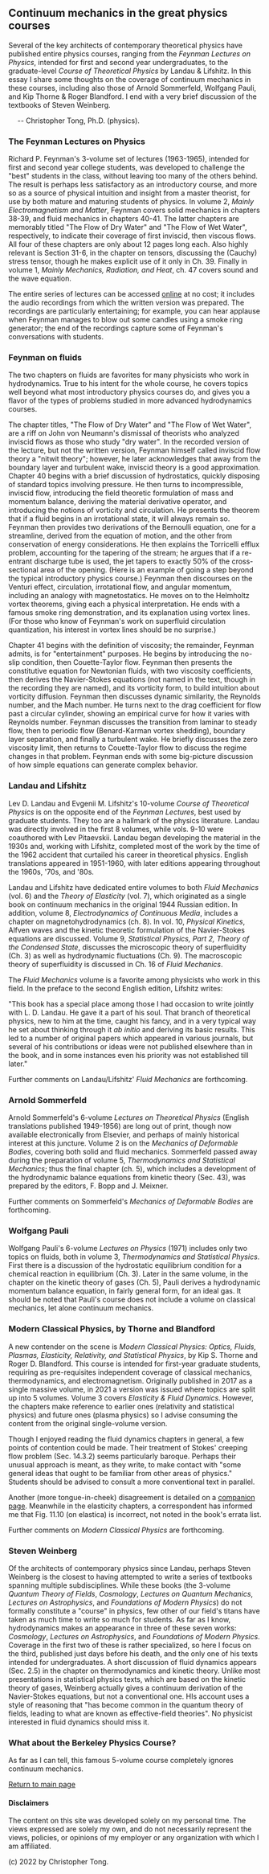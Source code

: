 ## Continuum mechanics in the great physics courses

Several of the key architects of contemporary theoretical physics have published entire physics courses, ranging from the *Feynman Lectures on Physics*, 
intended for  first and second year undergraduates, to the graduate-level *Course of Theoretical Physics* by Landau & Lifshitz.  In this essay I share some 
thoughts on the  coverage of continuum mechanics in these courses, including also those of Arnold Sommerfeld, Wolfgang Pauli, and Kip Thorne & Roger Blandford.  I end with a very brief discussion of the textbooks of Steven Weinberg.

&emsp; -- Christopher Tong, Ph.D. (physics).

### The Feynman Lectures on Physics

Richard P. Feynman's 3-volume set of lectures (1963-1965), intended for first and second year college students, was developed to challenge the "best" students in the 
class, without leaving too many of the others behind.  The result is perhaps less satisfactory as an introductory course, and more so as a source of physical 
intuition and insight from a master theorist, for use by both mature and maturing students of physics.  In volume 2, *Mainly Electromagnetism and Matter*, 
Feynman covers solid mechanics in chapters 38-39, and fluid mechanics in chapters 40-41.  The latter chapters are memorably titled "The Flow of Dry Water" 
and "The Flow of Wet Water", respectively, to indicate their coverage of first inviscid, then viscous flows.  All four of these chapters are only about 
12 pages long each.  Also highly relevant is Section 31-6, in the chapter on tensors, discussing the (Cauchy) stress tensor, though he makes explicit use of 
it only in Ch. 39.  Finally in volume 1, *Mainly Mechanics, Radiation, and Heat*, ch. 47 covers sound and the wave equation.  

The entire series of lectures can be accessed [online](https://www.feynmanlectures.caltech.edu/) at no cost; it includes the audio recordings from which the
written version was prepared.  The recordings are particularly entertaining; for example, you can hear applause when Feynman manages to blow out some candles using a smoke ring generator; the end of the recordings capture some of Feynman's conversations with students.

### Feynman on fluids

The two chapters on fluids are favorites for many physicists who work in hydrodynamics.  True to his intent for the whole course, he covers topics 
well beyond what most introductory physics courses do, and gives you a flavor of the types of problems studied in more advanced hydrodynamics courses.

The chapter titles, "The Flow of Dry Water" and "The Flow of Wet Water", are a riff on John von Neumann's dismissal of theorists who analyzed inviscid 
flows as those who study "dry water".  In the recorded version of the lecture, but not the written version, Feynman himself called inviscid flow theory 
a "nitwit theory"; however, he later acknowledges that away from the boundary layer and turbulent wake, inviscid theory is a good approximation.
Chapter 40 begins with a brief discussion of hydrostatics, quickly disposing of standard topics involving pressure.  He then turns to incompressible, 
inviscid flow, introducing the field theoretic formulation of mass and momentum balance, deriving the material derivative operator, and introducing the notions of vorticity and circulation.  He presents the theorem that if a fluid begins in an irrotational state, it will always remain so.  Feynman 
then provides two derivations of the Bernoulli equation, one for a streamline, derived from the equation of motion, and the other from conservation of 
energy considerations.  He then explains the Torricelli efflux problem, accounting for the tapering of the stream; he argues that if a re-entrant 
discharge tube is used, the jet tapers to exactly 50% of the cross-sectional area of the opening.  (Here is an example of going a step beyond the typical introductory physics course.)
Feynman then discourses on the Venturi effect, circulation, irrotational flow, and angular momentum, including an analogy with magnetostatics.  He moves on to the Helmholtz vortex theorems, giving each a physical interpretation.  He ends with a famous smoke ring demonstration, and its explanation 
using vortex lines.  (For those who know of Feynman's work on superfluid circulation quantization, his interest in vortex lines should be no surprise.)

Chapter 41 begins with the definition of viscosity; the remainder, Feynman admits, is for "entertainment" purposes.  He begins by introducing the 
no-slip condition, then Couette-Taylor flow.  Feynman then presents the constitutive equation for Newtonian fluids, with two viscosity coefficients, 
then derives the Navier-Stokes equations (not named in the text, though in the recording they are named), and its vorticity form, to build 
intuition about vorticity diffusion.  Feynman then discusses dynamic similarity, the Reynolds number, and the Mach number.  He turns next to the drag 
coefficient for flow past a circular cylinder, showing an empirical curve for how it varies with Reynolds number.  Feynman discusses the transition 
from laminar to steady flow, then to periodic flow (Benard-Karman vortex shedding), boundary layer separation, and finally a turbulent wake.  He 
briefly discusses the zero viscosity limit, then returns to Couette-Taylor flow to discuss the regime changes in that problem.  Feynman ends with 
some big-picture discussion of how simple equations can generate complex behavior.

### Landau and Lifshitz

Lev D. Landau and Evgenii M. Lifshitz's 10-volume *Course of Theoretical Physics* is on the opposite end of the *Feynman Lectures*, best used by graduate 
students.  They too are a hallmark of the physics literature.  Landau was directly involved in the first 8 volumes, while vols. 9-10 were coauthored 
with Lev Pitaevskii.  Landau began developing the material in the 1930s and, working with Lifshitz, completed most of the work by the time of the 1962 
accident that curtailed his career in theoretical physics.  English translations appeared in 1951-1960, with later editions appearing throughout the 
1960s, '70s, and '80s.

Landau and Lifshitz have dedicated entire volumes to both *Fluid Mechanics* (vol. 6) and the *Theory of Elasticity* (vol. 7), which originated as a 
single book on continuum mechanics in the original 1944 Russian edition.  In addition, volume 8, *Electrodynamics of Continuous Media*, includes a 
chapter on magnetohydrodynamics (ch. 8). In vol. 10, *Physical Kinetics*, Alfven waves and the kinetic 
theoretic formulation of the Navier-Stokes equations are discussed.  Volume 9, *Statistical Physics, Part 2, Theory of the Condensed State*, discusses the 
microscopic theory of superfluidity (Ch. 3) as well as hydrodynamic fluctuations (Ch. 9).  The macroscopic theory of superfluidity is discussed 
in Ch. 16 of *Fluid Mechanics*.

The *Fluid Mechanics* volume is a favorite among physicists who work in this field.  In the preface to the second English edition, Lifshitz writes:

"This book has a special place among those I had occasion to write jointly with L. D. Landau.  He gave it a part of his soul.  That branch of 
theoretical physics, new to him at the time, caught his fancy, and in a very typical way he set about thinking through it *ab initio* and deriving 
its basic results.   This led to a number of original papers which appeared in various journals, but several of his contributions or ideas were not 
published elsewhere than in the book, and in some instances even his priority was not established till later."

Further comments on Landau/Lifshitz' *Fluid Mechanics* are forthcoming.

### Arnold Sommerfeld

Arnold Sommerfeld's 6-volume *Lectures on Theoretical Physics* (English translations published 1949-1956) are long out of print, though now available 
electronically from Elsevier, and perhaps of mainly historical interest at this juncture.  Volume 2 is on the *Mechanics of Deformable Bodies*, 
covering both solid and fluid mechanics.  Sommerfeld passed away during the preparation of volume 5, *Thermodynamics and Statistical Mechanics*; 
thus the final chapter (ch. 5), which includes a development of the hydrodynamic balance equations from kinetic theory (Sec. 43), was prepared by 
the editors, F. Bopp and J. Meixner.

Further comments on Sommerfeld's *Mechanics of Deformable Bodies* are forthcoming.

### Wolfgang Pauli

Wolfgang Pauli's 6-volume *Lectures on Physics* (1971) includes only two topics on fluids, both in volume 3, *Thermodynamics and Statistical Physics*. 
First there is a discussion of the hydrostatic equilibrium condition for a chemical reaction in equilibrium (Ch. 3).   Later in the same volume, in the chapter on the kinetic theory of gases (Ch. 5), Pauli derives a hydrodynamic momentum balance equation, in fairly general form, for an ideal gas.  It should be noted that Pauli's course does not include a volume on classical mechanics, let alone continuum mechanics.

### Modern Classical Physics, by Thorne and Blandford

A new contender on the scene is *Modern Classical Physics:  Optics, Fluids, Plasmas, Elasticity, Relativity, and Statistical Physics*, by Kip S. Thorne and 
Roger D. Blandford.  This course is intended for first-year graduate students, requiring as pre-requisites independent coverage of classical mechanics, 
thermodynamics, and electromagnetism.  Originally published in 2017 as a single massive volume, in 2021 a version was issued where topics are split 
up into 5 volumes.  Volume 3 covers *Elasticity & Fluid Dynamics*.  However, the chapters make reference to earlier ones (relativity and statistical 
physics) and future ones (plasma physics) so I advise consuming the content from the original single-volume version.

Though I enjoyed reading the fluid dynamics chapters in general, a few points of contention could be made.  Their treatment of Stokes' creeping flow problem (Sec. 14.3.2) seems particularly baroque.  Perhaps their unusual approach is meant, as they write, to make contact with "some general ideas that ought to be familiar from other areas of physics."  Students should be advised to consult a more conventional text in parallel.  

Another (more tongue-in-cheek) disagreement is detailed on a [companion page](DbyDt.md).  Meanwhile in the elasticity chapters, a correspondent has informed me that Fig. 11.10 (on elastica) is incorrect, not noted in the book's errata list.

Further comments on *Modern Classical Physics* are forthcoming.

### Steven Weinberg

Of the architects of contemporary physics since Landau, perhaps Steven Weinberg is the closest to having attempted to write a series of textbooks spanning multiple subdisciplines.  While these books (the 3-volume *Quantum Theory of Fields*, *Cosmology*, *Lectures on Quantum Mechanics*, *Lectures on Astrophysics*, and *Foundations of Modern Physics*) do not formally constitute a "course" in physics, few other of our field's titans have taken as much time to write so much for students.  As far as I know, hydrodynamics makes an appearance in three of these seven works:  *Cosmology*, *Lectures on Astrophysics*, and *Foundations of Modern Physics*.  Coverage in the first two of these is rather specialized, so here I focus on the third, published just days before his death, and the only one of his texts intended for undergraduates.   A short discussion of fluid dynamics appears (Sec. 2.5) in the chapter on thermodynamics and kinetic theory.  Unlike most presentations in statistical physics texts, which are based on the kinetic theory of gases, Weinberg actually gives a continuum derivation of the Navier-Stokes equations, but not a conventional one.  HIs account uses a style of reasoning that "has become common in the quantum theory of fields, leading to what are known as effective-field theories".  No physicist interested in fluid dynamics should miss it.  

### What about the Berkeley Physics Course?

As far as I can tell, this famous 5-volume course completely ignores continuum mechanics.

[Return to main page](https://hydrodynamicstability.github.io/Invitation-to-Hydrodynamics/)

#### Disclaimers

The content on this site was developed solely on my personal time. The views expressed are solely my own, and do not necessarily represent the views, policies, or opinions of my employer or any organization with which I am affiliated.

(c) 2022 by Christopher Tong.  
